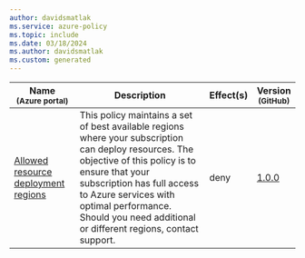 ```yaml
---
author: davidsmatlak
ms.service: azure-policy
ms.topic: include
ms.date: 03/18/2024
ms.author: davidsmatlak
ms.custom: generated
---
```


|Name<br /><sub>(Azure portal)</sub> |Description |Effect(s) |Version<br /><sub>(GitHub)</sub> |
|---|---|---|---|
|[Allowed resource deployment regions](https://portal.azure.com/#blade/Microsoft_Azure_Policy/PolicyDetailBlade/definitionId/%2Fproviders%2FMicrosoft.Authorization%2FpolicyDefinitions%2Fb86dabb9-b578-4d7b-b842-3b45e95769a1) |This policy maintains a set of best available regions where your subscription can deploy resources. The objective of this policy is to ensure that your subscription has full access to Azure services with optimal performance. Should you need additional or different regions, contact support. |deny |[1.0.0](https://github.com/Azure/azure-policy/blob/master/built-in-policies/policyDefinitions/System%20Policy/AllowedResourceDeploymentRegions_Deny.json) |
